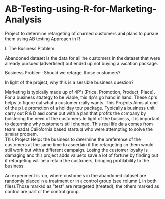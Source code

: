 # AB-Testing-using-R-for-Marketing-Analysis
Project to determine retargeting of churned customers and plans to pursue them using AB testing Approach in R

I. The Business Problem

Abandoned dataset is the data for all the customers in the dataset that were already pursued (advertised) but ended up not buying a vacation package.

Business Problem: Should we retarget those customers?

In light of the project, why this is a sensible business question?

Marketing is typically made up of 4P's (Price, Promotion, Product, Place). For a business strategy to be viable, this 4p's go hand in hand. 
These 4p's helps to figure out what a customer really wants.
This Projects Aims at one of the p i.e promotion of a holiday tour package. Typically a business unit carry out R & D and come out with a plan that profits the company by bolstering the need of the customers. In light of the business, it is important to determine why customers still churned. This real life data comes from team leada( Caliofornia based startup) who were attempting to solve the similar problem.  
This Project Helps the business to determine the preference of the customers at the same time to ascertain if the retargeting on them would still work but with a different campaign. Losing the customer loyalty is damaging anc this project adds value to save a lot of fortune by finding out if retargeting will belp retain the customers, bringing profitability to the business. 

An experiment is run, where customers in the abandoned dataset are randomly placed in a treatment or in a control group (see column L in both files).Those marked as “test” are retargeted (treated), the others marked as control are part of the control group.

